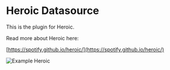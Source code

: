 # Heroic Datasource

This is the plugin for Heroic.

Read more about Heroic here:

[https://spotify.github.io/heroic/](https://spotify.github.io/heroic/)

![Example Heroic](heroic-screenshot1.png)
